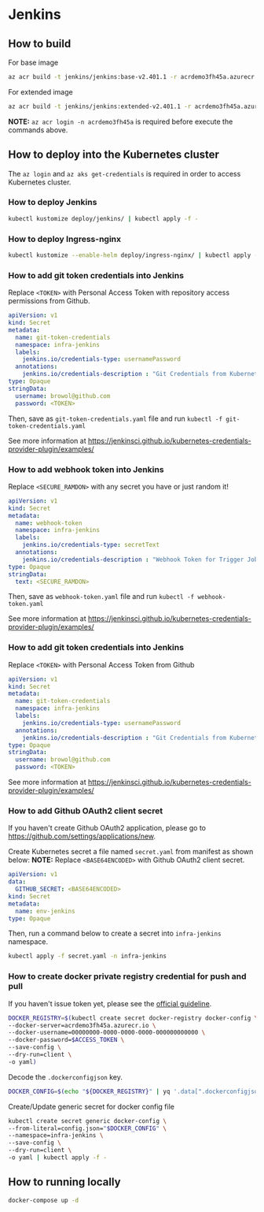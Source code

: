 # Jenkins

## How to build

For base image
```bash
az acr build -t jenkins/jenkins:base-v2.401.1 -r acrdemo3fh45a.azurecr.io . -f Dockerfile.base
```

For extended image
```bash
az acr build -t jenkins/jenkins:extended-v2.401.1 -r acrdemo3fh45a.azurecr.io . -f Dockerfile.extended
```

**NOTE:** `az acr login -n acrdemo3fh45a` is required before execute the commands above.

## How to deploy into the Kubernetes cluster

The `az login` and `az aks get-credentials` is required in order to access Kubernetes cluster.

### How to deploy Jenkins
```bash
kubectl kustomize deploy/jenkins/ | kubectl apply -f -
```

### How to deploy Ingress-nginx
```bash
kubectl kustomize --enable-helm deploy/ingress-nginx/ | kubectl apply -f -
```

### How to add git token credentials into Jenkins

Replace `<TOKEN>` with Personal Access Token with repository access permissions from Github.

```yaml
apiVersion: v1
kind: Secret
metadata:
  name: git-token-credentials
  namespace: infra-jenkins
  labels:
    jenkins.io/credentials-type: usernamePassword
  annotations:
    jenkins.io/credentials-description : "Git Credentials from Kubernetes"
type: Opaque
stringData:
  username: browol@github.com
  password: <TOKEN>
```

Then, save as `git-token-credentials.yaml` file and run `kubectl -f git-token-credentials.yaml`

See more information at https://jenkinsci.github.io/kubernetes-credentials-provider-plugin/examples/

### How to add webhook token into Jenkins

Replace `<SECURE_RAMDON>` with any secret you have or just random it!
```yaml
apiVersion: v1
kind: Secret
metadata:
  name: webhook-token
  namespace: infra-jenkins
  labels:
    jenkins.io/credentials-type: secretText
  annotations:
    jenkins.io/credentials-description : "Webhook Token for Trigger Jobs"
type: Opaque
stringData:
  text: <SECURE_RAMDON>
```

Then, save as `webhook-token.yaml` file and run `kubectl -f webhook-token.yaml`

See more information at https://jenkinsci.github.io/kubernetes-credentials-provider-plugin/examples/

### How to add git token credentials into Jenkins

Replace `<TOKEN>` with Personal Access Token from Github
```yaml
apiVersion: v1
kind: Secret
metadata:
  name: git-token-credentials
  namespace: infra-jenkins
  labels:
    jenkins.io/credentials-type: usernamePassword
  annotations:
    jenkins.io/credentials-description : "Git Credentials from Kubernetes"
type: Opaque
stringData:
  username: browol@github.com
  password: <TOKEN>
```

See more information at https://jenkinsci.github.io/kubernetes-credentials-provider-plugin/examples/

### How to add Github OAuth2 client secret

If you haven't create Github OAuth2 application, please go to https://github.com/settings/applications/new.

Create Kubernetes secret a file named `secret.yaml` from manifest as shown below:
**NOTE:** Replace `<BASE64ENCODED>` with Github OAuth2 client secret.
```yaml
apiVersion: v1
data:
  GITHUB_SECRET: <BASE64ENCODED>
kind: Secret
metadata:
  name: env-jenkins
type: Opaque
```

Then, run a command below to create a secret into `infra-jenkins` namespace.
```bash
kubectl apply -f secret.yaml -n infra-jenkins
```

### How to create docker private registry credential for push and pull

If you haven't issue token yet, please see the [official guideline](https://learn.microsoft.com/en-us/azure/container-registry/container-registry-authentication?tabs=azure-cli#az-acr-login-with---expose-token).

```bash
DOCKER_REGISTRY=$(kubectl create secret docker-registry docker-config \
--docker-server=acrdemo3fh45a.azurecr.io \
--docker-username=00000000-0000-0000-0000-000000000000 \
--docker-password=$ACCESS_TOKEN \
--save-config \
--dry-run=client \
-o yaml)
```

Decode the `.dockerconfigjson` key.
```bash
DOCKER_CONFIG=$(echo "${DOCKER_REGISTRY}" | yq '.data[".dockerconfigjson"]' | base64 -d)
```

Create/Update generic secret for docker config file
```bash
kubectl create secret generic docker-config \
--from-literal=config.json="$DOCKER_CONFIG" \
--namespace=infra-jenkins \
--save-config \
--dry-run=client \
-o yaml | kubectl apply -f -
```

## How to running locally
```bash
docker-compose up -d
```